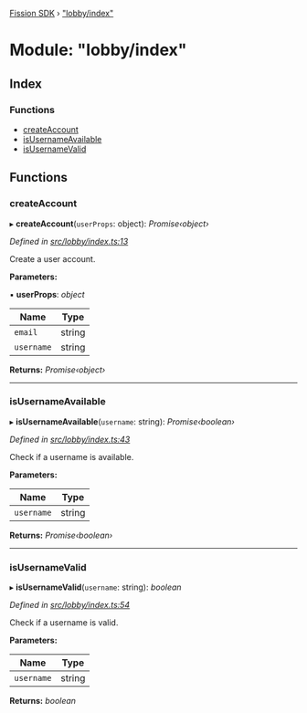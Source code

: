 [Fission SDK](../README.md) › ["lobby/index"](_lobby_index_.md)

# Module: "lobby/index"

## Index

### Functions

* [createAccount](_lobby_index_.md#createaccount)
* [isUsernameAvailable](_lobby_index_.md#isusernameavailable)
* [isUsernameValid](_lobby_index_.md#isusernamevalid)

## Functions

###  createAccount

▸ **createAccount**(`userProps`: object): *Promise‹object›*

*Defined in [src/lobby/index.ts:13](https://github.com/fission-suite/webnative/blob/33d72ef/src/lobby/index.ts#L13)*

Create a user account.

**Parameters:**

▪ **userProps**: *object*

Name | Type |
------ | ------ |
`email` | string |
`username` | string |

**Returns:** *Promise‹object›*

___

###  isUsernameAvailable

▸ **isUsernameAvailable**(`username`: string): *Promise‹boolean›*

*Defined in [src/lobby/index.ts:43](https://github.com/fission-suite/webnative/blob/33d72ef/src/lobby/index.ts#L43)*

Check if a username is available.

**Parameters:**

Name | Type |
------ | ------ |
`username` | string |

**Returns:** *Promise‹boolean›*

___

###  isUsernameValid

▸ **isUsernameValid**(`username`: string): *boolean*

*Defined in [src/lobby/index.ts:54](https://github.com/fission-suite/webnative/blob/33d72ef/src/lobby/index.ts#L54)*

Check if a username is valid.

**Parameters:**

Name | Type |
------ | ------ |
`username` | string |

**Returns:** *boolean*
